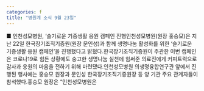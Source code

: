 ```yaml
---
categories: f
title: "병원계 소식 9월 23일"
---
```

■ 인천성모병원, ‘슬기로운 기증생활 응원 캠페인 진행인천성모병원(원장 홍승모)은 지난 22일 한국장기조직기증원(원장 문인성)과 함께 생명나눔 활성화를 위한 ‘슬기로운 기증생활 응원 캠페인’을 진행했다고 밝혔다.한국장기조직기증원이 주관한 이번 캠페인은 코로나19로 힘든 상황에도 숭고한 생명나눔 실천에 힘써준 의료진에게 커피트럭으로 감사과 응원의 마음을 전하기 위해 마련됐다.인천성모병원 의생명융합연구관 앞에서 진행된 행사에는 홍승모 원장과 문인성 한국장기조직기증원장 등 양 기관 주요 관계자들이 참석했다.홍승모 원장은 “인천성모병원은